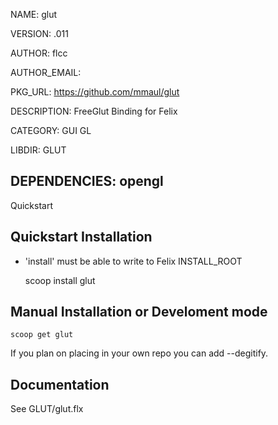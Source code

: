 NAME: glut

VERSION: .011

AUTHOR: flcc

AUTHOR_EMAIL: 

PKG_URL: https://github.com/mmaul/glut

DESCRIPTION: FreeGlut Binding for Felix

CATEGORY: GUI GL

LIBDIR: GLUT

DEPENDENCIES: opengl
-----
Quickstart 

## Quickstart Installation ##
* 'install' must be able to write to Felix INSTALL_ROOT

    scoop install glut
## Manual Installation or Develoment mode

    scoop get glut
If you plan on placing in your own repo you can add --degitify.

Documentation
-------------
See GLUT/glut.flx

